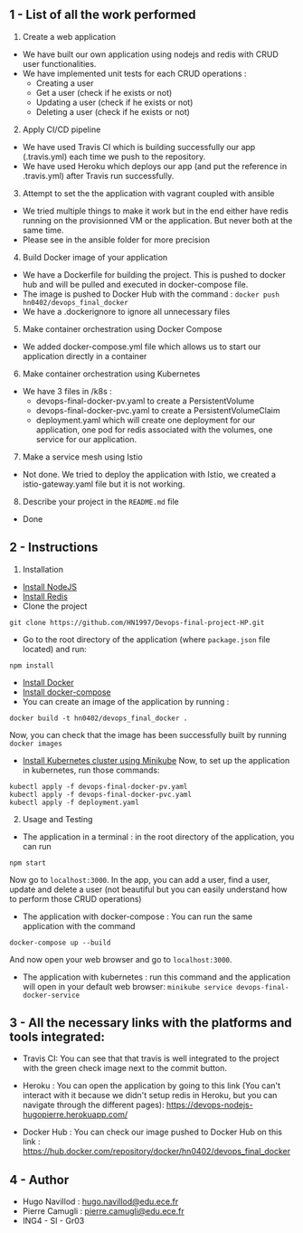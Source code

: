 ## 1 - List of all the work performed

1. Create a web application 
* We have built our own application using nodejs and redis with CRUD user functionalities.
* We have implemented unit tests for each CRUD operations : 
  * Creating a user 
  * Get a user (check if he exists or not)
  * Updating a user (check if he exists or not)
  * Deleting a user (check if he exists or not)

2. Apply CI/CD pipeline
* We have used Travis CI which is building successfully our app (.travis.yml) each time we push to the repository.
* We have used Heroku which deploys our app (and put the reference in .travis.yml) after Travis run successfully.

3. Attempt to set the the application with vagrant coupled with ansible
* We tried multiple things to make it work but in the end either have redis running on the provisionned VM or the application. But never both at the same time.
* Please see in the ansible folder for more precision

4. Build Docker image of your application
* We have a Dockerfile for building the project. This is pushed to docker hub and will be pulled and executed in docker-compose file.
* The image is pushed to Docker Hub with the command : ```docker push hn0402/devops_final_docker```
* We have a .dockerignore to ignore all unnecessary files

5. Make container orchestration using Docker Compose 
* We added docker-compose.yml file which allows us to start our application directly in a container

6. Make container orchestration using Kubernetes 
* We have 3 files in /k8s : 
  * devops-final-docker-pv.yaml to create a PersistentVolume
  * devops-final-docker-pvc.yaml to create a PersistentVolumeClaim 
  * deployment.yaml which will create one deployment for our application, one pod for redis associated with the volumes, one service for our application. 

7. Make a service mesh using Istio
* Not done. We tried to deploy the application with Istio, we created a istio-gateway.yaml file but it is not working.

8. Describe your project in the `README.md` file
* Done

## 2 - Instructions
1. Installation
  * [Install NodeJS](https://nodejs.org/en/download/)
  * [Install Redis](https://redis.io/download)
  * Clone the project 
  ```
  git clone https://github.com/HN1997/Devops-final-project-HP.git
  ```
  * Go to the root directory of the application (where `package.json` file located) and run:
  ```
  npm install 
  ```
  * [Install Docker](https://www.docker.com/products/docker-desktop)
  * [Install docker-compose](https://docs.docker.com/compose/install/)
  * You can create an image of the application by running : 
  ```
  docker build -t hn0402/devops_final_docker .
  ```
  Now, you can check that the image has been successfully built by running ```docker images```
  * [Install Kubernetes cluster using Minikube](https://www.youtube.com/watch?v=bhBSlnQcq2k&t=12498s)
  Now, to set up the application in kubernetes, run those commands:
  ```
  kubectl apply -f devops-final-docker-pv.yaml
  kubectl apply -f devops-final-docker-pvc.yaml
  kubectl apply -f deployment.yaml
  ```

2. Usage and Testing
  * The application in a terminal : in the root directory of the application, you can run
  ```
  npm start
  ```
  Now go to `localhost:3000`. In the app, you can add a user, find a user, update and delete a user (not beautiful but you can easily understand how to perform those CRUD operations)
  * The application with docker-compose : You can run the same application with the command
  ```
  docker-compose up --build
  ```
  And now open your web browser and go to `localhost:3000`.
  * The application with kubernetes : run this command and the application will open in your default web browser:
  ```minikube service devops-final-docker-service```

## 3 - All the necessary links with the platforms and tools integrated:

* Travis CI:
  You can see that that travis is well integrated to the project with the green check image next to the commit button.

* Heroku : You can open the application by going to this link (You can't interact with it because we didn't setup redis in Heroku, but you can navigate through the different pages):
  https://devops-nodejs-hugopierre.herokuapp.com/ 

* Docker Hub : You can check our image pushed to Docker Hub on this link : https://hub.docker.com/repository/docker/hn0402/devops_final_docker

## 4 - Author

- Hugo Navillod : hugo.navillod@edu.ece.fr
- Pierre Camugli : pierre.camugli@edu.ece.fr
- ING4 - SI - Gr03

